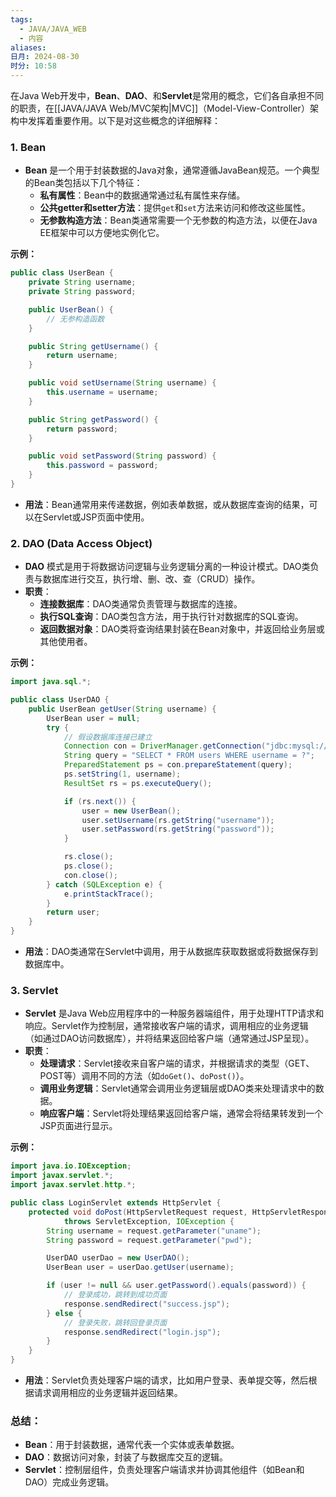 ```yaml
---
tags:
  - JAVA/JAVA_WEB
  - 内容
aliases: 
日月: 2024-08-30
时分: 10:58
---
```

在Java Web开发中，**Bean**、**DAO**、和**Servlet**是常用的概念，它们各自承担不同的职责，在[[JAVA/JAVA Web/MVC架构|MVC]]（Model-View-Controller）架构中发挥着重要作用。以下是对这些概念的详细解释：

### 1. **Bean**
   - **Bean** 是一个用于封装数据的Java对象，通常遵循JavaBean规范。一个典型的Bean类包括以下几个特征：
     - **私有属性**：Bean中的数据通常通过私有属性来存储。
     - **公共getter和setter方法**：提供`get`和`set`方法来访问和修改这些属性。
     - **无参数构造方法**：Bean类通常需要一个无参数的构造方法，以便在Java EE框架中可以方便地实例化它。

   **示例：**
   ```java
   public class UserBean {
       private String username;
       private String password;

       public UserBean() {
           // 无参构造函数
       }

       public String getUsername() {
           return username;
       }

       public void setUsername(String username) {
           this.username = username;
       }

       public String getPassword() {
           return password;
       }

       public void setPassword(String password) {
           this.password = password;
       }
   }
   ```

   - **用法**：Bean通常用来传递数据，例如表单数据，或从数据库查询的结果，可以在Servlet或JSP页面中使用。

### 2. **DAO (Data Access Object)**
   - **DAO** 模式是用于将数据访问逻辑与业务逻辑分离的一种设计模式。DAO类负责与数据库进行交互，执行增、删、改、查（CRUD）操作。
   - **职责**：
     - **连接数据库**：DAO类通常负责管理与数据库的连接。
     - **执行SQL查询**：DAO类包含方法，用于执行针对数据库的SQL查询。
     - **返回数据对象**：DAO类将查询结果封装在Bean对象中，并返回给业务层或其他使用者。

   **示例：**
   ```java
   import java.sql.*;

   public class UserDAO {
       public UserBean getUser(String username) {
           UserBean user = null;
           try {
               // 假设数据库连接已建立
               Connection con = DriverManager.getConnection("jdbc:mysql://localhost:3306/testdb", "user", "password");
               String query = "SELECT * FROM users WHERE username = ?";
               PreparedStatement ps = con.prepareStatement(query);
               ps.setString(1, username);
               ResultSet rs = ps.executeQuery();

               if (rs.next()) {
                   user = new UserBean();
                   user.setUsername(rs.getString("username"));
                   user.setPassword(rs.getString("password"));
               }

               rs.close();
               ps.close();
               con.close();
           } catch (SQLException e) {
               e.printStackTrace();
           }
           return user;
       }
   }
   ```

   - **用法**：DAO类通常在Servlet中调用，用于从数据库获取数据或将数据保存到数据库中。

### 3. **Servlet**
   - **Servlet** 是Java Web应用程序中的一种服务器端组件，用于处理HTTP请求和响应。Servlet作为控制层，通常接收客户端的请求，调用相应的业务逻辑（如通过DAO访问数据库），并将结果返回给客户端（通常通过JSP呈现）。
   - **职责**：
     - **处理请求**：Servlet接收来自客户端的请求，并根据请求的类型（GET、POST等）调用不同的方法（如`doGet()`、`doPost()`）。
     - **调用业务逻辑**：Servlet通常会调用业务逻辑层或DAO类来处理请求中的数据。
     - **响应客户端**：Servlet将处理结果返回给客户端，通常会将结果转发到一个JSP页面进行显示。

   **示例：**
   ```java
   import java.io.IOException;
   import javax.servlet.*;
   import javax.servlet.http.*;

   public class LoginServlet extends HttpServlet {
       protected void doPost(HttpServletRequest request, HttpServletResponse response)
               throws ServletException, IOException {
           String username = request.getParameter("uname");
           String password = request.getParameter("pwd");

           UserDAO userDao = new UserDAO();
           UserBean user = userDao.getUser(username);

           if (user != null && user.getPassword().equals(password)) {
               // 登录成功，跳转到成功页面
               response.sendRedirect("success.jsp");
           } else {
               // 登录失败，跳转回登录页面
               response.sendRedirect("login.jsp");
           }
       }
   }
   ```

   - **用法**：Servlet负责处理客户端的请求，比如用户登录、表单提交等，然后根据请求调用相应的业务逻辑并返回结果。

### 总结：
- **Bean**：用于封装数据，通常代表一个实体或表单数据。
- **DAO**：数据访问对象，封装了与数据库交互的逻辑。
- **Servlet**：控制层组件，负责处理客户端请求并协调其他组件（如Bean和DAO）完成业务逻辑。